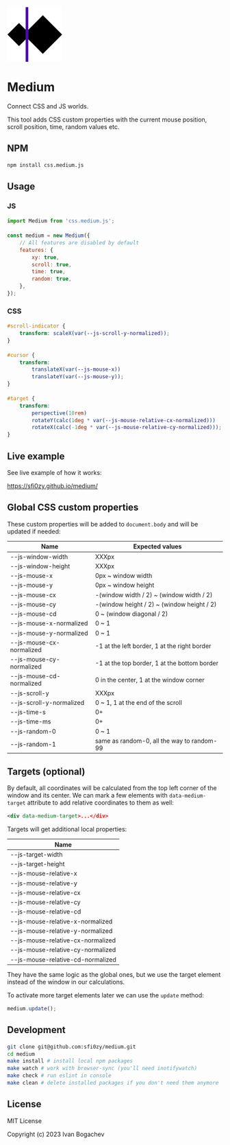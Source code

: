 ![](./logo.png)

# Medium

Connect CSS and JS worlds.

This tool adds CSS custom properties with the current mouse position, scroll position, time, random values etc.


## NPM

```sh
npm install css.medium.js
```


## Usage

### JS

```javascript
import Medium from 'css.medium.js';

const medium = new Medium({
    // All features are disabled by default
    features: {
        xy: true,
        scroll: true,
        time: true,
        random: true,
    },
});
```


### CSS

```css
#scroll-indicator {
    transform: scaleX(var(--js-scroll-y-normalized));
}

#cursor {
    transform:
        translateX(var(--js-mouse-x))
        translateY(var(--js-mouse-y));
}

#target {
    transform:
        perspective(10rem)
        rotateY(calc(1deg * var(--js-mouse-relative-cx-normalized)))
        rotateX(calc(-1deg * var(--js-mouse-relative-cy-normalized)));
}
```


## Live example

See live example of how it works:

https://sfi0zy.github.io/medium/


## Global CSS custom properties

These custom properties will be added to `document.body` and will be updated if needed:

| Name                     | Expected values                              |
| ------------------------ | -------------------------------------------- |
| --js-window-width        | XXXpx                                        |
| --js-window-height       | XXXpx                                        |
| --js-mouse-x             | 0px ~ window width                           |
| --js-mouse-y             | 0px ~ window height                          |
| --js-mouse-cx            | -(window width / 2) ~ (window width / 2)     |
| --js-mouse-cy            | -(window height / 2) ~ (window height / 2)   |
| --js-mouse-cd            | 0 ~ (window diagonal / 2)                    |
| --js-mouse-x-normalized  | 0 ~ 1                                        |
| --js-mouse-y-normalized  | 0 ~ 1                                        |
| --js-mouse-cx-normalized | -1 at the left border, 1 at the right border |
| --js-mouse-cy-normalized | -1 at the top border, 1 at the bottom border |
| --js-mouse-cd-normalized | 0 in the center, 1 at the window corner      |
| --js-scroll-y            | XXXpx                                        |
| --js-scroll-y-normalized | 0 ~ 1, 1 at the end of the scroll            |
| --js-time-s              | 0+                                           |
| --js-time-ms             | 0+                                           |
| --js-random-0            | 0 ~ 1                                        |
| --js-random-1            | same as random-0, all the way to random-99   |


## Targets (optional)

By default, all coordinates will be calculated from the top left corner of the window and its center. We can mark a few elements with `data-medium-target` attribute to add relative coordinates to them as well:

```xml
<div data-medium-target>...</div>
```

Targets will get additional local properties:

| Name                              |
| --------------------------------- |
| --js-target-width                 |
| --js-target-height                |
| --js-mouse-relative-x             |
| --js-mouse-relative-y             |
| --js-mouse-relative-cx            |
| --js-mouse-relative-cy            |
| --js-mouse-relative-cd            |
| --js-mouse-relative-x-normalized  |
| --js-mouse-relative-y-normalized  |
| --js-mouse-relative-cx-normalized |
| --js-mouse-relative-cy-normalized |
| --js-mouse-relative-cd-normalized |

They have the same logic as the global ones, but we use the target element instead of the window in our calculations.

To activate more target elements later we can use the `update` method:

```javascript
medium.update();
```


## Development

```sh
git clone git@github.com:sfi0zy/medium.git
cd medium
make install # install local npm packages
make watch # work with browser-sync (you'll need inotifywatch)
make check # run eslint in console
make clean # delete installed packages if you don't need them anymore
```


## License

MIT License

Copyright (c) 2023 Ivan Bogachev
